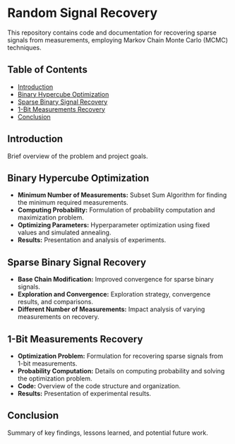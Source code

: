 # Random Signal Recovery

This repository contains code and documentation for recovering sparse signals from measurements, employing Markov Chain Monte Carlo (MCMC) techniques.

## Table of Contents
- [Introduction](#introduction)
- [Binary Hypercube Optimization](#binary-hypercube-optimization)
- [Sparse Binary Signal Recovery](#sparse-binary-signal-recovery)
- [1-Bit Measurements Recovery](#1-bit-measurements-recovery)
- [Conclusion](#conclusion)

## Introduction

Brief overview of the problem and project goals.

## Binary Hypercube Optimization

- **Minimum Number of Measurements:** Subset Sum Algorithm for finding the minimum required measurements.
- **Computing Probability:** Formulation of probability computation and maximization problem.
- **Optimizing Parameters:** Hyperparameter optimization using fixed values and simulated annealing.
- **Results:** Presentation and analysis of experiments.

## Sparse Binary Signal Recovery

- **Base Chain Modification:** Improved convergence for sparse binary signals.
- **Exploration and Convergence:** Exploration strategy, convergence results, and comparisons.
- **Different Number of Measurements:** Impact analysis of varying measurements on recovery.

## 1-Bit Measurements Recovery

- **Optimization Problem:** Formulation for recovering sparse signals from 1-bit measurements.
- **Probability Computation:** Details on computing probability and solving the optimization problem.
- **Code:** Overview of the code structure and organization.
- **Results:** Presentation of experimental results.

## Conclusion

Summary of key findings, lessons learned, and potential future work.
